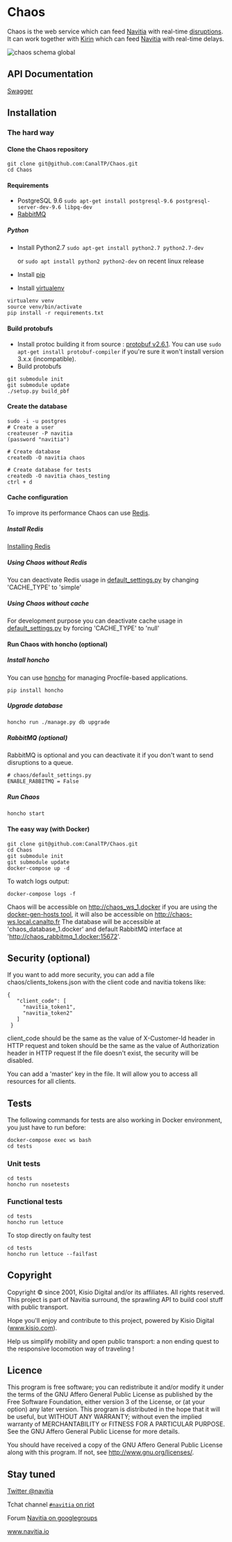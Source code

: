 # Chaos
Chaos is the web service which can feed [Navitia](https://github.com/CanalTP/navitia) with real-time [disruptions](http://doc.navitia.io/#traffic-reports).
It can work together with [Kirin](https://github.com/CanalTP/kirin) which can feed [Navitia](https://github.com/CanalTP/navitia) with real-time delays.

![chaos schema global](documentation/chaos_global.jpg)

## API Documentation

[Swagger](http://petstore.swagger.io/?url=https://raw.githubusercontent.com/CanalTP/Chaos/master/documentation/swagger.yml)

## Installation

### The hard way

#### Clone the Chaos repository
```
git clone git@github.com:CanalTP/Chaos.git
cd Chaos
```

#### Requirements
- PostgreSQL 9.6 `sudo apt-get install postgresql-9.6 postgresql-server-dev-9.6 libpq-dev`
- [RabbitMQ](https://www.rabbitmq.com/download.html)
##### Python
- Install Python2.7 `sudo apt-get install python2.7 python2.7-dev`
  
  or `sudo apt install python2 python2-dev` on recent linux release
- Install [pip](https://pip.pypa.io/en/latest/installing/)
- Install [virtualenv](http://virtualenv.readthedocs.org/en/latest/installation.html)

```
virtualenv venv
source venv/bin/activate
pip install -r requirements.txt
```

#### Build protobufs
- Install protoc building it from source : [protobuf v2.6.1](https://github.com/protocolbuffers/protobuf/releases/download/v2.6.1/protobuf-2.6.1.zip). You can use `sudo apt-get install protobuf-compiler` if you're sure it won't install version 3.x.x (incompatible).
- Build protobufs

```
git submodule init
git submodule update
./setup.py build_pbf
```


#### Create the database
```
sudo -i -u postgres
# Create a user
createuser -P navitia
(password "navitia")

# Create database
createdb -O navitia chaos

# Create database for tests
createdb -O navitia chaos_testing
ctrl + d
```
#### Cache configuration
To improve its performance Chaos can use [Redis](https://redis.io/).

##### Install Redis
[Installing Redis](https://redis.io/topics/quickstart)

##### Using Chaos without Redis
You can deactivate Redis usage in [default_settings.py](https://github.com/CanalTP/Chaos/blob/master/chaos/default_settings.py#L18) by changing 'CACHE_TYPE' to 'simple'

##### Using Chaos without cache
For development purpose you can deactivate cache usage in [default_settings.py](https://github.com/CanalTP/Chaos/blob/master/chaos/default_settings.py#L18) by forcing 'CACHE_TYPE' to 'null'

#### Run Chaos with honcho (optional)
##### Install honcho
You can use [honcho](https://github.com/nickstenning/honcho) for managing Procfile-based applications.

```
pip install honcho
```

##### Upgrade database

```
honcho run ./manage.py db upgrade
```

##### RabbitMQ (optional)
RabbitMQ is optional and you can deactivate it if you don't want to send disruptions to a queue.

```
# chaos/default_settings.py
ENABLE_RABBITMQ = False
```

##### Run Chaos
```
honcho start
```

#### The easy way (with Docker)

```
git clone git@github.com:CanalTP/Chaos.git
cd Chaos
git submodule init
git submodule update
docker-compose up -d
```

To watch logs output: 
```
docker-compose logs -f
``` 

Chaos will be accessible on http://chaos_ws_1.docker if you are using the [docker-gen-hosts tool](https://github.com/vincentlepot/docker-gen-hosts), it will also be accessible on http://chaos-ws.local.canaltp.fr 
The database will be accessible at 'chaos_database_1.docker' and default RabbitMQ interface at 'http://chaos_rabbitmq_1.docker:15672'.

## Security (optional)

If you want to add more security, you can add a file chaos/clients_tokens.json with the client code and navitia tokens like:
```
{
   "client_code": [
     "navitia_token1",
     "navitia_token2"
   ]
 }
```
client_code should be the same as the value of X-Customer-Id header in HTTP request and token should be the same as the value of Authorization header in HTTP request
If the file doesn't exist, the security will be disabled.

You can add a 'master' key in the file. It will allow you to access all resources for all clients.

## Tests

The following commands for tests are also working in Docker environment, you just have to run before: 
```
docker-compose exec ws bash
cd tests
```

### Unit tests
```
cd tests
honcho run nosetests
```

### Functional tests
```
cd tests
honcho run lettuce
```
To stop directly on faulty test
```
cd tests
honcho run lettuce --failfast
```

## Copyright

Copyright © since 2001, Kisio Digital and/or its affiliates. All rights reserved.
This project is part of Navitia surround, the sprawling API to build cool stuff with public transport.

Hope you'll enjoy and contribute to this project, powered by Kisio Digital (www.kisio.com).
    
Help us simplify mobility and open public transport: a non ending quest to the responsive locomotion way of traveling !
   
## Licence

This program is free software; you can redistribute it and/or modify it under the terms of the GNU Affero General Public License as published by
the Free Software Foundation, either version 3 of the License, or (at your option) any later version.
This program is distributed in the hope that it will be useful,
but WITHOUT ANY WARRANTY; without even the implied warranty of
MERCHANTABILITY or FITNESS FOR A PARTICULAR PURPOSE. See the
GNU Affero General Public License for more details.

You should have received a copy of the GNU Affero General Public License
along with this program. If not, see <http://www.gnu.org/licenses/>.

## Stay tuned

[Twitter @navitia](https://twitter.com/navitia)

Tchat channel [`#navitia` on riot](https://riot.im/app/#/room/#navitia:matrix.org)

Forum [Navitia on googlegroups](https://groups.google.com/d/forum/navitia)

www.navitia.io
